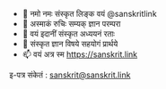 - 👋 नमो नमः संस्कृत लिङ्क वयं @sanskritlink
- 👀 अस्माकं रुचिः सम्यक् ज्ञान परम्परा 
- 🌱 वयं इदानीं संस्कृत अध्ययनं रताः 
- 💞️ संस्कृत ज्ञान विषये सहयोगं प्रार्थये 
- 📫 वयं अत्र स्म https://sanskrit.link

इ-पत्र संकेतं : sanskrit@sanskrit.link

<!---
sanskritlink/sanskritlink is a ✨ special ✨ repository because its `README.md` (this file) appears on your GitHub profile.
You can click the Preview link to take a look at your changes.
--->
